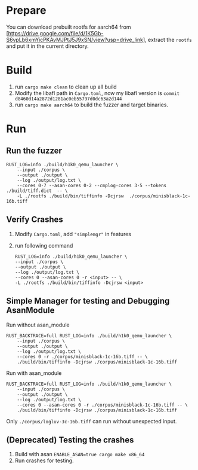 # Prepare
You can download prebuilt rootfs for aarch64 from [https://drive.google.com/file/d/1K5Gb-S6vpLb6xmYicPKAvMJPtJ5J9xSN/view?usp=drive_link], extract the `rootfs` and put it in the current directory.

# Build
1. run `cargo make clean` to clean up all build
2. <Optional> Modify the libafl path in `Cargo.toml`, now my libafl version is `commit d8460d14a2872d1281ac0eb55797d0dc63a2d144` 
3. run `cargo make aarch64` to build the fuzzer and target binaries.

# Run
## Run the fuzzer
```
RUST_LOG=info ./build/h1k0_qemu_launcher \
    --input ./corpus \
    --output ./output \
    --log ./output/log.txt \
    --cores 0-7 --asan-cores 0-2 --cmplog-cores 3-5 --tokens ./build/tiff.dict  -- \
    -L ./rootfs ./build/bin/tiffinfo -Dcjrsw  ./corpus/minisblack-1c-16b.tiff
```

## Verify Crashes
1. Modify `Cargo.toml`, add `"simplemgr"` in features
2. run following command

    ```
    RUST_LOG=info ./build/h1k0_qemu_launcher \
    --input ./corpus \
    --output ./output \
    --log ./output/log.txt \
    --cores 0 --asan-cores 0 -r <input> -- \
    -L ./rootfs ./build/bin/tiffinfo -Dcjrsw <input>
    ```

## Simple Manager for testing and Debugging AsanModule
Run without asan_module
```
RUST_BACKTRACE=full RUST_LOG=info ./build/h1k0_qemu_launcher \
    --input ./corpus \
    --output ./output \
    --log ./output/log.txt \
    --cores 0 -r ./corpus/minisblack-1c-16b.tiff -- \ 
    ./build/bin/tiffinfo -Dcjrsw ./corpus/minisblack-1c-16b.tiff
```

Run with asan_module
```
RUST_BACKTRACE=full RUST_LOG=info ./build/h1k0_qemu_launcher \
    --input ./corpus \
    --output ./output \
    --log ./output/log.txt \
    --cores 0 --asan-cores 0 -r ./corpus/minisblack-1c-16b.tiff -- \
    ./build/bin/tiffinfo -Dcjrsw ./corpus/minisblack-1c-16b.tiff
```

Only `./corpus/logluv-3c-16b.tiff` can run without unexpected input.

## (Deprecated) Testing the crashes
1. Build with asan `ENABLE_ASAN=true cargo make x86_64`
2. Run crashes for testing.